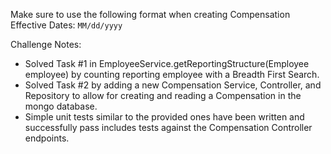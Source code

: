 Make sure to use the following format when creating Compensation Effective Dates: `MM/dd/yyyy`

Challenge Notes:
- Solved Task #1 in EmployeeService.getReportingStructure(Employee employee) by counting reporting employee with a Breadth First Search.
- Solved Task #2 by adding a new Compensation Service, Controller, and Repository to allow for creating and reading a Compensation in the mongo database.
- Simple unit tests similar to the provided ones have been written and successfully pass includes tests against the Compensation Controller endpoints.